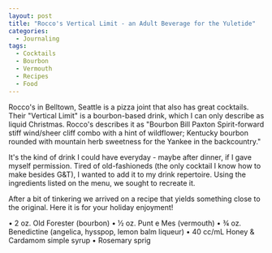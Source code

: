 ```yaml
---
layout: post
title: "Rocco's Vertical Limit - an Adult Beverage for the Yuletide"
categories:
  - Journaling
tags:
  - Cocktails
  - Bourbon
  - Vermouth
  - Recipes
  - Food
---
```



Rocco's in Belltown, Seattle is a pizza joint that also has great cocktails.  Their "Vertical Limit" is a bourbon-based drink, which I can only describe as liquid Christmas.  Rocco's describes it as "Bourbon Bill Paxton
Spirit-forward stiff wind/sheer cliff combo with a hint of wildflower;
Kentucky bourbon rounded with mountain herb sweetness for the Yankee in the backcountry."

It's the kind of drink I could have everyday - maybe after dinner, if I gave myself permission.  Tired of old-fashioneds (the only cocktail I know how to make besides G&T), I wanted to add it to my drink repertoire. Using the ingredients listed on the menu, we sought to recreate it.  

After a bit of tinkering we arrived on a recipe that yields something close to the original.  Here it is for your holiday enjoyment!

• 2 oz. Old Forester (bourbon)
• ½ oz. Punt e Mes (vermouth)
• ¾ oz. Benedictine (angelica, hysspop, lemon balm liqueur) 
• 40 cc/mL Honey & Cardamom simple syrup
• Rosemary sprig
